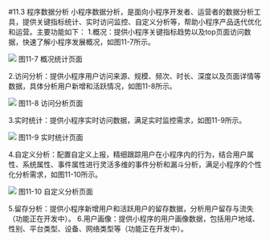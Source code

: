 #11.3 程序数据分析
小程序数据分析，是面向小程序开发者、运营者的数据分析工具，提供关键指标统计、实时访问监控、自定义分析等，帮助小程序产品迭代优化和运营。主要功能如下：
1.概况：提供小程序关键指标趋势以及top页面访问数据，快速了解小程序发展概况，如图11-7所示。

![](/assets/图11-7.png)
图11-7 概况统计页面

2.访问分析：提供小程序用户访问来源、规模、频次、时长、深度以及页面详情等数据，具体分析用户新增和活跃情况，如图11-8所示。

![](/assets/图11-8.png)
图11-8 访问分析页面

3.实时统计：提供小程序实时访问数据，满足实时监控需求，如图11-9所示。

![](/assets/图11-9.png)
图11-9 实时统计页面

4.自定义分析：配置自定义上报，精细跟踪用户在小程序内的行为，结合用户属性、系统属性、事件属性进行灵活多维的事件分析和漏斗分析，满足小程序的个性化分析需求，如图11-10所示。

![](/assets/图11-10.png)
图11-10 自定义分析页面

5.留存分析：提供小程序新增用户和活跃用户的留存数据，分析用户留存与流失（功能正在开发中）。
6.用户画像：提供小程序的用户画像数据，包括用户地域、性别、平台类型、设备、网络类型等（功能正在开发中）。